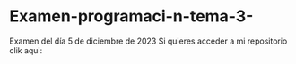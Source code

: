 # Examen-programaci-n-tema-3-
Examen del día 5 de diciembre de 2023
Si quieres acceder a mi repositorio clik aqui: 
